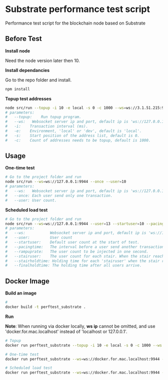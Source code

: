 # Substrate performance test script

Performance test script for the blockchain node based on Substrate

## Before Test

__Install node__

Need the node version later then 10.

__Install dependancies__

Go to the repo folder and install.
```bash
npm install
```

__Topup test addresses__
```bash
node src/run --topup -i 10 -e local -s 0 -c 1000 --ws=ws://3.1.51.215:9944
# parameters:
#   --topup:    Run topup program.
#   --ws:   Websocket server ip and port, default ip is 'ws://127.0.0.1:9944'.
#   -i:    Transaction interval (ms).
#   -e:    Environment, 'local' or 'dev', default is 'local'.
#   -s:    Start position of the address list, default is 0.
#   -c:    Count of addresses needs to be topup, default is 1000.
```

## Usage

__One-time test__
```bash
# Go to the project folder and run
node src/run --ws=ws://127.0.0.1:9944 --once --user=10
# parameters:
#   --ws:   Websocket server ip and port, default ip is 'ws://127.0.0.1:9944'.
#   --once: Each user send only one transaction.
#   --user: User count.
```

__Scheduled load test__
```bash
# Go to the project folder and run
node src/run --ws=ws://127.0.0.1:9944 --user=13 --startuser=10 --pacingtime=1 --rampuprate=1 --stairuser=5 --stairholdtime=60 --finalholdtime=600 
# parameters:
#   --ws:           Websocket server ip and port, default ip is 'ws://127.0.0.1:9944'.
#   --user:         User count
#   --startuser:    Default user count at the start of test.
#   --pacingtime:   The interval before a user send another transaction.
#   --rampuprate:   The user count to be injected in one second.
#   --stairuser:    The user count for each stair. When the stair reached, it will hold for defined time (stairholdtime).
#   --stairholdtime: Holding time for each 'stairuser' when the stair reached.
#   --finalholdtime: The holding time after all users arrive.
```

## Docker Image

__Build an image__  
```bash
# 
docker build -t perftest_substrate .
```

__Run__

**Note**: When running via docker locally, **ws ip** cannot be omitted, and use 'docker.for.mac.localhost' instead of 'localhost or 127.0.0.1'.

```bash
# Topup
docker run perftest_substrate --topup -i 10 -e local -s 0 -c 1000 --ws ws://3.1.51.215:9944

# One-time test
docker run perftest_substrate --ws=ws://docker.for.mac.localhost:9944 --once --user=10

# Scheduled load test
docker run perftest_substrate --ws=ws://docker.for.mac.localhost:9944 --user=13 --startuser=10 --pacingtime=1 --rampuprate=1 --stairuser=5 --stairholdtime=60 --finalholdtime=600 
```


